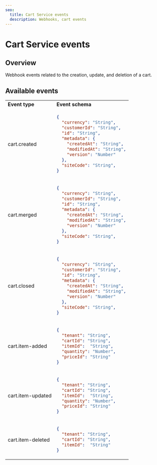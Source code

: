 ```yaml
---
seo:
  title: Cart Service events
  description: Webhooks, cart events
---
```


# Cart Service events

## Overview

Webhook events related to the creation, update, and deletion of a cart.

## Available events

<table>
  <tr>
    <td><b>Event type</b></td>
    <td><b>Event schema</b></td>
  </tr>
  <tr>
    <td>cart.created</td>
<td>

```json
{
  "currency": "String",
  "customerId": "String",
  "id": "String",
  "metadata": {
    "createdAt": "String",
    "modifiedAt": "String",
    "version": "Number"
  },
  "siteCode": "String",
}
```
</td>
</tr>

<tr>
    <td>cart.merged</td>
<td>

```json
{
  "currency": "String",
  "customerId": "String",
  "id": "String",
  "metadata": {
    "createdAt": "String",
    "modifiedAt": "String",
    "version": "Number"
  },
  "siteCode": "String",
}
```
</td>
</tr>
  <tr>
    <td>cart.closed</td>
<td>

```json
{
  "currency": "String",
  "customerId": "String",
  "id": "String",
  "metadata": {
    "createdAt": "String",
    "modifiedAt": "String",
    "version": "Number"
  },
  "siteCode": "String",
}
```
</td>
</tr>
<tr>
    <td>cart.item-added</td>
<td>

```json
{
  "tenant": "String",
  "cartId": "String",
  "itemId":  "String",
  "quantity": "Number",
  "priceId": "String"
}
```
</td>
</tr>
<tr>
    <td>cart.item-updated</td>
<td>

```json
{
  "tenant": "String",
  "cartId": "String",
  "itemId":  "String",
  "quantity": "Number",
  "priceId": "String"
}
```
</td>
</tr>
<tr>
    <td>cart.item-deleted</td>
<td>

```json
{
  "tenant": "String",
  "cartId": "String",
  "itemId":  "String"
}
```
</td>
</tr>
</table>